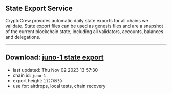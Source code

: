 ## State Export Service
CryptoCrew provides automatic daily state exports for all chains we validate. State export files can be used as genesis files and are a snapshot of the current blockchain state, including all validators, accounts, balances and delegations.

---
**Download: [juno-1 state export](https://dl.ccvalidators.com/SERVICE/juno/juno-1_export_11276939.json)**
---

- last updated: Thu Nov 02 2023 13:57:30
- chain id: `juno-1`
- export height: `11276939`
- use for: airdrops, local tests, chain recovery
